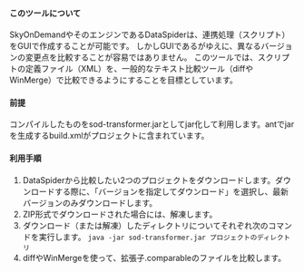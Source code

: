 #### このツールについて
SkyOnDemandやそのエンジンであるDataSpiderは、連携処理（スクリプト）をGUIで作成することが可能です。
しかしGUIであるがゆえに、異なるバージョンの変更点を比較することが容易ではありません。
このツールでは、スクリプトの定義ファイル（XML）を、一般的なテキスト比較ツール（diffやWinMerge）で比較できるようにすることを目標としています。

#### 前提
コンパイルしたものをsod-transformer.jarとしてjar化して利用します。antでjarを生成するbuild.xmlがプロジェクトに含まれています。

#### 利用手順
1. DataSpiderから比較したい2つのプロジェクトをダウンロードします。ダウンロードする際に、「バージョンを指定してダウンロード」を選択し、最新バージョンのみダウンロードします。
2. ZIP形式でダウンロードされた場合には、解凍します。
3. ダウンロード（または解凍）したディレクトリについてそれぞれ次のコマンドを実行します。
`java -jar sod-transformer.jar プロジェクトのディレクトリ`
4. diffやWinMergeを使って、拡張子.comparableのファイルを比較します。
